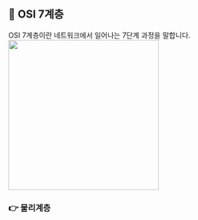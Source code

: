 ## 📌 OSI 7계층
OSI 7계층이란 네트워크에서 일어나는 7단계 과정을 말합니다.
<img src="https://user-images.githubusercontent.com/58936137/179342387-109eb4bc-ebeb-4cce-93ce-bd018b538983.png" width="300px" height="300px">

### 👉 물리계층


